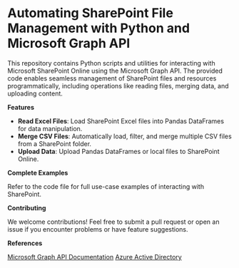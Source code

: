 # Automating SharePoint File Management with Python and Microsoft Graph API

This repository contains Python scripts and utilities for interacting with Microsoft SharePoint Online using the Microsoft Graph API. The provided code enables seamless management of SharePoint files and resources programmatically, including operations like reading files, merging data, and uploading content.

**Features**
- **Read Excel Files**: Load SharePoint Excel files into Pandas DataFrames for data manipulation.
- **Merge CSV Files**: Automatically load, filter, and merge multiple CSV files from a SharePoint folder.
- **Upload Data**: Upload Pandas DataFrames or local files to SharePoint Online.

**Complete Examples**

Refer to the code file for full use-case examples of interacting with SharePoint.

**Contributing**

We welcome contributions! Feel free to submit a pull request or open an issue if you encounter problems or have feature suggestions.

**References**

[Microsoft Graph API Documentation](https://learn.microsoft.com/en-us/graph/)
[Azure Active Directory](https://portal.azure.com/#home)





